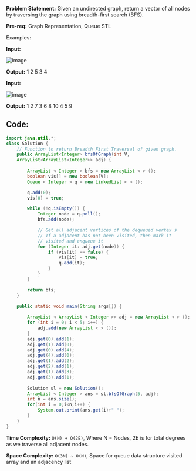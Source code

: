 **Problem Statement:** Given an undirected graph, return a vector of all nodes by traversing the graph using breadth-first search (BFS).

**Pre-req:** Graph Representation, Queue STL

Examples:

**Input:**

![image](https://github.com/user-attachments/assets/9275c782-61e8-4c65-934c-71fcc03a442a)

**Output:** 1 2 5 3 4

**Input:**

![image](https://github.com/user-attachments/assets/8df70ead-6315-4325-b8f8-def6b6441688)

**Output:** 1 2 7 3 6 8 10 4 5 9


## Code:
```java
import java.util.*;
class Solution {
    // Function to return Breadth First Traversal of given graph.
    public ArrayList<Integer> bfsOfGraph(int V, 
    ArrayList<ArrayList<Integer>> adj) {
        
        ArrayList < Integer > bfs = new ArrayList < > ();
        boolean vis[] = new boolean[V];
        Queue < Integer > q = new LinkedList < > ();

        q.add(0);
        vis[0] = true;

        while (!q.isEmpty()) {
            Integer node = q.poll();
            bfs.add(node);

            // Get all adjacent vertices of the dequeued vertex s
            // If a adjacent has not been visited, then mark it
            // visited and enqueue it
            for (Integer it: adj.get(node)) {
                if (vis[it] == false) {
                    vis[it] = true;
                    q.add(it);
                }
            }
        }

        return bfs;
    }
    
    public static void main(String args[]) {

        ArrayList < ArrayList < Integer >> adj = new ArrayList < > ();
        for (int i = 0; i < 5; i++) {
            adj.add(new ArrayList < > ());
        }
        adj.get(0).add(1);
        adj.get(1).add(0);
        adj.get(0).add(4);
        adj.get(4).add(0);
        adj.get(1).add(2);
        adj.get(2).add(1);
        adj.get(1).add(3);
        adj.get(3).add(1);
        
        Solution sl = new Solution(); 
        ArrayList < Integer > ans = sl.bfsOfGraph(5, adj);
        int n = ans.size(); 
        for(int i = 0;i<n;i++) {
            System.out.print(ans.get(i)+" "); 
        }
    }
}
```

**Time Complexity:** `O(N) + O(2E)`, Where N = Nodes, 2E is for total degrees as we traverse all adjacent nodes.

**Space Complexity:** `O(3N) ~ O(N)`, Space for queue data structure visited array and an adjacency list

